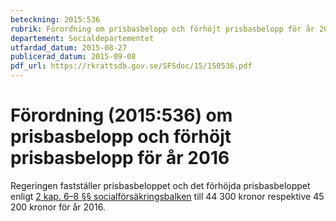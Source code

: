 ```yaml
---
beteckning: 2015:536
rubrik: Förordning om prisbasbelopp och förhöjt prisbasbelopp för år 2016
departement: Socialdepartementet
utfardad_datum: 2015-08-27
publicerad_datum: 2015-09-08
pdf_url: https://rkrattsdb.gov.se/SFSdoc/15/150536.pdf
---
```


# Förordning (2015:536) om prisbasbelopp och förhöjt prisbasbelopp för år 2016

Regeringen fastställer prisbasbeloppet och det förhöjda prisbasbeloppet enligt [2 kap. 6–8 §§ socialförsäkringsbalken](https://selex.se/eli/sfs/2010/110#kap2.6) till 44 300 kronor respektive 45 200 kronor för år 2016.